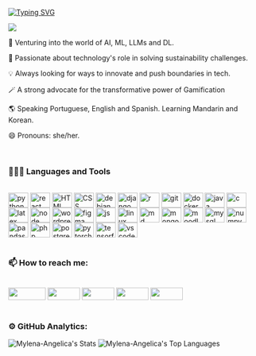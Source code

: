 <a href="https://git.io/typing-svg"><img src="https://readme-typing-svg.demolab.com?font=Fira+Code&pause=100&color=F709E2&center=true&multiline=true&repeat=false&width=850&height=80&lines=Welcome+to+my+Github!;I'm++Mylena+Ang%C3%A9lica%2C;Software+Engineering." alt="Typing SVG" /></a>

![](https://komarev.com/ghpvc/?username=Mylena-angelica&color=ff69b4&abbreviated=true)


🧠 Venturing into the world of AI, ML, LLMs and DL.

🪸 Passionate about technology's role in solving sustainability challenges.

💡 Always looking for ways to innovate and push boundaries in tech.

🪄 A strong advocate for the transformative power of Gamification

🌎 Speaking Portuguese, English and Spanish. Learning Mandarin and Korean.

😄 Pronouns: she/her.

 <br />

### 👩🏻‍💻 Languages and Tools <br />

<div style="display: inline_block"><br>
  <img align="center" alt="python" height="30" width="40" src="https://devicon-website.vercel.app/api/python/plain.svg?color=%23FF69B4">
  <img align="center" alt="react" height="30" width="40" src="https://devicon-website.vercel.app/api/react/original.svg?color=%23FF69B4">
  <img align="center" alt="HTML" height="30" width="40" src="https://devicon-website.vercel.app/api/html5/plain.svg?color=%23FF69B4">
  <img align="center" alt="CSS" height="30" width="40" src="https://devicon-website.vercel.app/api/css3/plain.svg?color=%23FF69B4">
  <img align="center" alt="debian" height="30" width="40" src="https://devicon-website.vercel.app/api/debian/plain.svg?color=%23FF69B4">
  <img align="center" alt="django" height="30" width="40" src="https://devicon-website.vercel.app/api/django/plain.svg?color=%23FF69B4">
  <img align="center" alt="r" height="30" width="40" src="https://devicon-website.vercel.app/api/r/original.svg?color=%23FF69B4" >
  <img align="center" alt="git" height="30" width="40" src="https://devicon-website.vercel.app/api/git/plain.svg?color=%23FF69B4">
  <img align="center" alt="docker" height="30" width="40" src="https://devicon-website.vercel.app/api/docker/plain.svg?color=%23FF69B4">
  <img align="center" alt="java" height="30" width="40" src="https://devicon-website.vercel.app/api/java/plain.svg?color=%23FF69B4">
  <img align="center" alt="c" height="30" width="40" src="https://devicon-website.vercel.app/api/c/plain.svg?color=%23FF69B4">
  <img align="center" alt="latex" height="30" width="40" src="https://devicon-website.vercel.app/api/latex/original.svg?color=%23FF69B4">
  <img align="center" alt="node" height="30" width="40" src="https://devicon-website.vercel.app/api/nodejs/plain.svg?color=%23FF69B4">
  <img align="center" alt="wordprees" height="30" width="40" src="https://devicon-website.vercel.app/api/wordpress/plain.svg?color=%23FF69B4"> 
  <img align="center" alt="figma" height="30" width="40"src="https://devicon-website.vercel.app/api/figma/plain.svg?color=%23FF69B4">
  <img align="center" alt="js" height="30" width="40" src="https://devicon-website.vercel.app/api/javascript/plain.svg?color=%23FF69B4" >
  <img align="center" alt="linux" height="30" width="40" src="https://devicon-website.vercel.app/api/linux/plain.svg?color=%23FF69B4" >
  <img align="center" alt="md" height="30" width="40" src="https://devicon-website.vercel.app/api/markdown/original.svg?color=%23FF69B4" >
  <img align="center" alt="mongodb" height="30" width="40" src="https://devicon-website.vercel.app/api/mongodb/plain.svg?color=%23FF69B4">
  <img align="center" alt="moodle" height="30" width="40" src="https://devicon-website.vercel.app/api/moodle/plain.svg?color=%23FF69B4" >
  <img align="center" alt="mysql" height="30" width="40" src="https://devicon-website.vercel.app/api/mysql/plain.svg?color=%23FF69B4" >
  <img align="center" alt="numpy" height="30" width="40" src="https://devicon-website.vercel.app/api/numpy/original.svg?color=%23FF69B4" >
  <img align="center" alt="pandas" height="30" width="40" src="https://devicon-website.vercel.app/api/pandas/original.svg?color=%23FF69B4" >
  <img align="center" alt="php" height="30" width="40" src="https://devicon-website.vercel.app/api/php/plain.svg?color=%23FF69B4" >
  <img align="center" alt="postgresql" height="30" width="40" src="https://devicon-website.vercel.app/api/postgresql/plain.svg?color=%23FF69B4" >
  <img align="center" alt="pytorch" height="30" width="40" src="https://devicon-website.vercel.app/api/pytorch/original.svg?color=%23FF69B4" >
  <img align="center" alt="tensorflow" height="30" width="40" src="https://devicon-website.vercel.app/api/tensorflow/original.svg?color=%23FF69B4" >
  <img align="center" alt="vscode" height="30" width="40" src="https://devicon-website.vercel.app/api/vscode/plain.svg?color=%23FF69B4" >
 
  <br />
 <br />


  ### 📫 How to reach me:<br />
<div> 
 <br />
  <a href="https://t.me/@Mylena_Angelica" target="_blank"><img height="25" width="75" src="https://img.shields.io/badge/Telegram-ff69b4?style=flat&logo=telegram&logoColor=white"></a>
  <a href ="mailto:mylena.asfa@gmail.com"><img height="25" width="65" src="https://img.shields.io/badge/Email-ff69b4?style=flat&logo=gmail&logoColor=white"></a>
  <a href="https://www.linkedin.com/in/mylena-angelica" target="_blank"><img height="25" width="65" src="https://img.shields.io/badge/Linkedin-ff69b4?style=flat&logoColor=white"></a> 
  <a href="http://lattes.cnpq.br/5667918256720594" target="_blank"><img height="25" width="65" src="https://img.shields.io/badge/Lattes-ff69b4?style=flat&logoColor=white"></a>
  <a href="https://gitlab.com/Mylena-angelica" target="_blank"><img height="25" width="65" src="https://img.shields.io/badge/Gitlab-ff69b4?style=flat&logo=gitlab&logoColor=white"></a>
</div>
 <br />

   ### ⚙️ GitHub Analytics:<br />
![Mylena-Angelica's Stats](https://github-readme-stats.vercel.app/api?username=Mylena-angelica&show_icons=false&title_color=ff69b4&text_color=ff69b4&bg_color=212830&cache_seconds=2300&hide_border=true&layout=compact) ![Mylena-Angelica's Top Languages](https://github-readme-stats.vercel.app/api/top-langs/?username=Mylena-Angelica&title_color=ff69b4&text_color=ff69b4&bg_color=212830&cache_seconds=2300&hide_border=true&layout=compact) 

